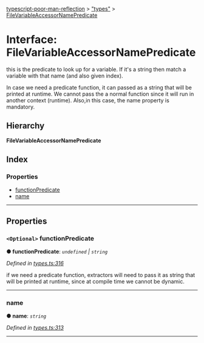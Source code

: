 [typescript-poor-man-reflection](../README.md) > ["types"](../modules/_types_.md) > [FileVariableAccessorNamePredicate](../interfaces/_types_.filevariableaccessornamepredicate.md)

# Interface: FileVariableAccessorNamePredicate

this is the predicate to look up for a variable. If it's a string then match a variable with that name (and also given index).

In case we need a predicate function, it can passed as a string that will be printed at runtime. We cannot pass the a normal function since it will run in another context (runtime). Also,in this case, the name property is mandatory.

## Hierarchy

**FileVariableAccessorNamePredicate**

## Index

### Properties

* [functionPredicate](_types_.filevariableaccessornamepredicate.md#functionpredicate)
* [name](_types_.filevariableaccessornamepredicate.md#name)

---

## Properties

<a id="functionpredicate"></a>

### `<Optional>` functionPredicate

**● functionPredicate**: *`undefined` \| `string`*

*Defined in [types.ts:316](https://github.com/cancerberoSgx/typescript-poor-man-reflection/blob/ddc8b16/src/types.ts#L316)*

if we need a predicate function, extractors will need to pass it as string that will be printed at runtime, since at compile time we cannot be dynamic.

___
<a id="name"></a>

###  name

**● name**: *`string`*

*Defined in [types.ts:313](https://github.com/cancerberoSgx/typescript-poor-man-reflection/blob/ddc8b16/src/types.ts#L313)*

___

